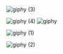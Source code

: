 ![giphy (3)](https://user-images.githubusercontent.com/84328889/172335954-423b4356-4a81-4a0d-b2ba-c952eae3b746.gif)

![giphy (4)](https://user-images.githubusercontent.com/84328889/172256386-22047dc4-1be2-45fd-a65d-92fe652440b9.gif)
![giphy](https://user-images.githubusercontent.com/84328889/172336177-adc31367-aa5b-46e8-83a0-53f76bad1ae6.gif)

![giphy (1)](https://user-images.githubusercontent.com/84328889/172335924-b47e745e-3de5-4755-b6bd-34ec57b731c6.gif)

![giphy (2)](https://user-images.githubusercontent.com/84328889/172336222-59c61c7f-6d11-4a6b-abad-a9ea139f232f.gif)

<!--
**trcoelhoo/trcoelhoo** is a ✨ _special_ ✨ repository because its `README.md` (this file) appears on your GitHub profile.

Here are some ideas to get you started:

- 🔭 I’m currently working on ...
- 🌱 I’m currently learning ...
- 👯 I’m looking to collaborate on ...
- 🤔 I’m looking for help with ...
- 💬 Ask me about ...
- 📫 How to reach me: ...
- 😄 Pronouns: ...
- ⚡ Fun fact: ...
-->
